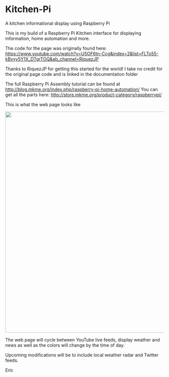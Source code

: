 # Kitchen-Pi
A kitchen informational display using Raspberry Pi

This is my build of a Raspberry Pi Kitchen interface for displaying information, home automation and more.

The code for the page was originally found here: https://www.youtube.com/watch?v=U5OF6tn-Ccg&index=2&list=FLTo55-kBvyy5Y1X_DTgrTOQ&ab_channel=RiquezJP

Thanks to RiquezJP for getting this started for the world! I take no credit for the original page code and is linked in the documentation folder

The full Raspberry Pi Assembly tutorial can be found at http://blog.mkme.org/index.php/raspberry-pi-home-automation/
You can get all the parts here:  http://store.mkme.org/product-category/raspberrypi/

This is what the web page looks like
<p align="center">
  <img src="https://github.com/MKme/Kitchen-Pi/blob/master/Images/MKME.org%20Web%20Page%20.PNG" width="700"/>
</p>

The web page will cycle between YouTube live feeds, display weather and news as well as the colors will
change by the time of day.

Upcoming modifications will be to include local weather radar and Twitter feeds.


Eric